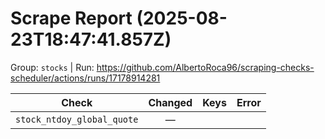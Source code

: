 # Scrape Report (2025-08-23T18:47:41.857Z)

Group: `stocks`  |  Run: https://github.com/AlbertoRoca96/scraping-checks-scheduler/actions/runs/17178914281

| Check | Changed | Keys | Error |
|---|:---:|:--|:--|
| `stock_ntdoy_global_quote` | — |  |  |
